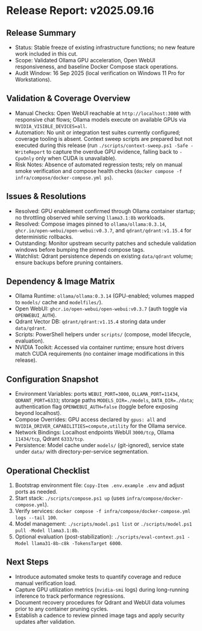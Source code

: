# Release Report: v2025.09.16

## Release Summary
- Status: Stable freeze of existing infrastructure functions; no new feature work included in this cut.
- Scope: Validated Ollama GPU acceleration, Open WebUI responsiveness, and baseline Docker Compose stack operations.
- Audit Window: 16 Sep 2025 (local verification on Windows 11 Pro for Workstations).

## Validation & Coverage Overview
- Manual Checks: Open WebUI reachable at `http://localhost:3000` with responsive chat flows; Ollama models execute on available GPUs via `NVIDIA_VISIBLE_DEVICES=all`.
- Automation: No unit or integration test suites currently configured; coverage tooling is absent. Context sweep scripts are prepared but not executed during this release (run `./scripts/context-sweep.ps1 -Safe -WriteReport` to capture the overdue GPU evidence, falling back to `-CpuOnly` only when CUDA is unavailable).
- Risk Notes: Absence of automated regression tests; rely on manual smoke verification and compose health checks (`docker compose -f infra/compose/docker-compose.yml ps`).

## Issues & Resolutions
- Resolved: GPU enablement confirmed through Ollama container startup; no throttling observed while serving `llama3.1:8b` workloads.
- Resolved: Compose images pinned to `ollama/ollama:0.3.14`, `ghcr.io/open-webui/open-webui:v0.3.7`, and `qdrant/qdrant:v1.15.4` for deterministic rollbacks.
- Outstanding: Monitor upstream security patches and schedule validation windows before bumping the pinned compose tags.
- Watchlist: Qdrant persistence depends on existing `data/qdrant` volume; ensure backups before pruning containers.

## Dependency & Image Matrix
- Ollama Runtime: `ollama/ollama:0.3.14` (GPU-enabled; volumes mapped to `models/` cache and `modelfiles/`).
- Open WebUI: `ghcr.io/open-webui/open-webui:v0.3.7` (auth toggle via `OPENWEBUI_AUTH`).
- Qdrant Vector DB: `qdrant/qdrant:v1.15.4` storing data under `data/qdrant`.
- Scripts: PowerShell helpers under `scripts/` (compose, model lifecycle, evaluation).
- NVIDIA Toolkit: Accessed via container runtime; ensure host drivers match CUDA requirements (no container image modifications in this release).

## Configuration Snapshot
- Environment Variables: ports `WEBUI_PORT=3000`, `OLLAMA_PORT=11434`, `QDRANT_PORT=6333`; storage paths `MODELS_DIR=./models`, `DATA_DIR=./data`; authentication flag `OPENWEBUI_AUTH=false` (toggle before exposing beyond localhost).
- Compose Overrides: GPU access declared by `gpus: all` and `NVIDIA_DRIVER_CAPABILITIES=compute,utility` for the Ollama service.
- Network Bindings: Localhost endpoints  WebUI `3000/tcp`, Ollama `11434/tcp`, Qdrant `6333/tcp`.
- Persistence: Model cache under `models/` (git-ignored), service state under `data/` with directory-per-service segmentation.

## Operational Checklist
1. Bootstrap environment file: `Copy-Item .env.example .env` and adjust ports as needed.
2. Start stack: `./scripts/compose.ps1 up` (uses `infra/compose/docker-compose.yml`).
3. Verify services: `docker compose -f infra/compose/docker-compose.yml logs --tail 100`.
4. Model management: `./scripts/model.ps1 list` or `./scripts/model.ps1 pull -Model llama3.1:8b`.
5. Optional evaluation (post-stabilization): `./scripts/eval-context.ps1 -Model llama31-8b-c8k -TokensTarget 6000`.

## Next Steps
- Introduce automated smoke tests to quantify coverage and reduce manual verification load.
- Capture GPU utilization metrics (`nvidia-smi` logs) during long-running inference to track performance regressions.
- Document recovery procedures for Qdrant and WebUI data volumes prior to any container pruning cycles.
- Establish a cadence to review pinned image tags and apply security updates after validation.






